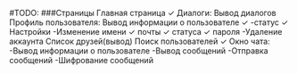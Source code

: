#TODO:
###Страницы
    Главная страница ✓
    Диалоги:
        Вывод диалогов
    Профиль пользователя:
        Вывод информации о пользователе ✓
            -статус ✓
        Настройки
            -Изменение 
                имени ✓
                почты ✓
                статуса ✓
                пароля
            -Удаление аккаунта
        Список друзей(вывод)
    Поиск пользователей ✓
    Окно чата:
        -Вывод информации о пользователе
        -Вывод сообщений
        -Отправка сообщений
        -Шифрование сообщений
    

    
        